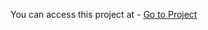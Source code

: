 You can access this project at - <a href="https://bhuvneshdev.com/javascript30/03-CSS-Variables/">Go to Project</a>
